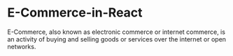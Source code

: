 # E-Commerce-in-React
E-Commerce, also known as electronic commerce or internet commerce, is an activity of buying and selling goods or services over the internet or open networks. 
